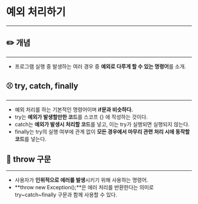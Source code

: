 # 예외 처리하기

---

## ✏️ 개념

---

- 프로그램 실행 중 발생하는 여러 경우 중 **예외로 다루게 할 수 있는 명령어**를 소개.

## ⚾ try, catch, finally

---

- 예외 처리를 하는 기본적인 명령어이며 **if문과 비슷하다.**
- try는 **예외가 발생할만한 코드**를 스코프 {} 에 작성하는 것이다.
- catch는 **예외가 발생시 처리할 코드**를 넣고, 이는 try가 실행되면 실행되지 않는다.
- finally는 try의 실행 여부에 관계 없이 **모든 경우에서 마무리 관련 처리 시에 동작할 코드**를 넣는다.

## 🎳 throw 구문

---

- 사용자가 **인위적으로 에러를 발생**시키기 위해 사용하는 명령어.
- **throw new Exception();**은 에러 처리를 반환한다는 의미로 try~catch~finally 구문과 함께 사용할 수 있다.